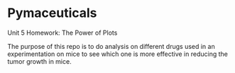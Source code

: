 # Pymaceuticals

Unit 5 Homework: The Power of Plots

The purpose of this repo is to do analysis on different drugs used in an experimentation on mice to see which one is
more effective in reducing the tumor growth in mice.